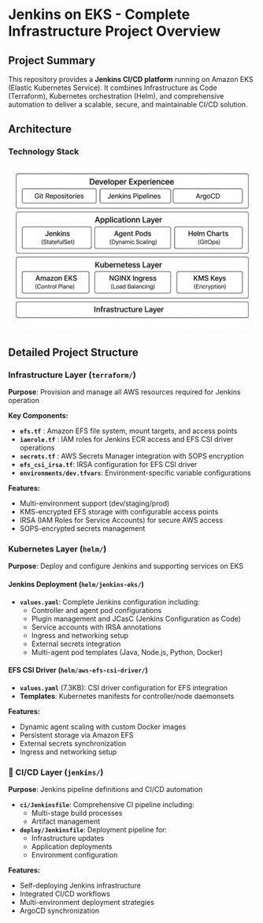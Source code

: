 # Jenkins on EKS - Complete Infrastructure Project Overview

## Project Summary

This repository provides a **Jenkins CI/CD platform** running on Amazon EKS (Elastic Kubernetes Service). It combines Infrastructure as Code (Terraform), Kubernetes orchestration (Helm), and comprehensive automation to deliver a scalable, secure, and maintainable CI/CD solution.

##  Architecture
### Technology Stack

![Overview picture](./pictures/Overview.png)


##  Detailed Project Structure

### Infrastructure Layer (`terraform/`)
**Purpose**: Provision and manage all AWS resources required for Jenkins operation

**Key Components:**
- **`efs.tf`** : Amazon EFS file system, mount targets, and access points
- **`iamrole.tf`** : IAM roles for Jenkins ECR access and EFS CSI driver operations
- **`secrets.tf`** : AWS Secrets Manager integration with SOPS encryption
- **`efs_csi_irsa.tf`**: IRSA configuration for EFS CSI driver
- **`environments/dev.tfvars`**: Environment-specific variable configurations


**Features:**
- Multi-environment support (dev/staging/prod)
- KMS-encrypted EFS storage with configurable access points
- IRSA (IAM Roles for Service Accounts) for secure AWS access
- SOPS-encrypted secrets management

### Kubernetes Layer (`helm/`)
**Purpose**: Deploy and configure Jenkins and supporting services on EKS

#### Jenkins Deployment (`helm/jenkins-eks/`)
- **`values.yaml`**: Complete Jenkins configuration including:
  - Controller and agent pod configurations
  - Plugin management and JCasC (Jenkins Configuration as Code)
  - Service accounts with IRSA annotations
  - Ingress and networking setup
  - External secrets integration
  - Multi-agent pod templates (Java, Node.js, Python, Docker)

#### EFS CSI Driver (`helm/aws-efs-csi-driver/`)
- **`values.yaml`** (7.3KB): CSI driver configuration for EFS integration
- **Templates**: Kubernetes manifests for controller/node daemonsets


**Features:**
- Dynamic agent scaling with custom Docker images
- Persistent storage via Amazon EFS
- External secrets synchronization
- Ingress and networking setup

### 🔄 CI/CD Layer (`jenkins/`)
**Purpose**: Jenkins pipeline definitions and CI/CD automation

- **`ci/Jenkinsfile`**: Comprehensive CI pipeline including:
  - Multi-stage build processes
  - Artifact management
- **`deploy/Jenkinsfile`**: Deployment pipeline for:
  - Infrastructure updates
  - Application deployments
  - Environment configuration

**Features:**
- Self-deploying Jenkins infrastructure
- Integrated CI/CD workflows
- Multi-environment deployment strategies
- ArgoCD synchronization